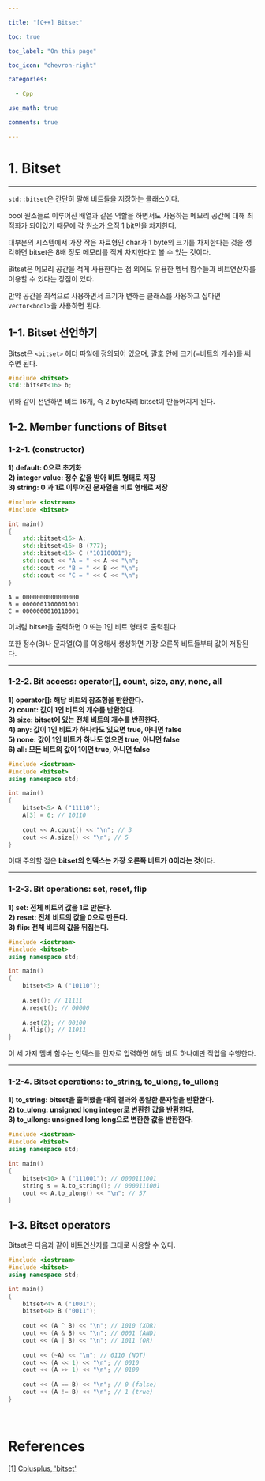 ```yaml
---

title: "[C++] Bitset"

toc: true

toc_label: "On this page"

toc_icon: "chevron-right"

categories:

  - Cpp

use_math: true

comments: true

---
```


# 1. Bitset

---

`std::bitset`은 간단히 말해 비트들을 저장하는 클래스이다.

bool 원소들로 이루어진 배열과 같은 역할을 하면서도 사용하는 메모리 공간에 대해 최적화가 되어있기 때문에 각 원소가 오직 1 bit만을 차지한다.

대부분의 시스템에서 가장 작은 자료형인 char가 1 byte의 크기를 차지한다는 것을 생각하면 bitset은 8배 정도 메모리를 적게 차지한다고 볼 수 있는 것이다.

Bitset은 메모리 공간을 적게 사용한다는 점 외에도 유용한 멤버 함수들과 비트연산자를 이용할 수 있다는 장점이 있다.

만약 공간을 최적으로 사용하면서 크기가 변하는 클래스를 사용하고 싶다면 `vector<bool>`을 사용하면 된다.

## 1-1. Bitset 선언하기

Bitset은 `<bitset>` 헤더 파일에 정의되어 있으며, 괄호 안에 크기(=비트의 개수)를 써주면 된다.

```cpp
#include <bitset>
std::bitset<16> b;
```

위와 같이 선언하면 비트 16개, 즉 2 byte짜리 bitset이 만들어지게 된다.

## 1-2. Member functions of Bitset

### 1-2-1. (constructor)

**1) default: 0으로 초기화**  
**2) integer value: 정수 값을 받아 비트 형태로 저장**  
**3) string: 0 과 1로 이루어진 문자열을 비트 형태로 저장**

```cpp
#include <iostream>
#include <bitset>

int main()
{
    std::bitset<16> A;
    std::bitset<16> B (777);
    std::bitset<16> C ("10110001");
    std::cout << "A = " << A << "\n";
    std::cout << "B = " << B << "\n";
    std::cout << "C = " << C << "\n";
}
```

```
A = 0000000000000000
B = 0000001100001001
C = 0000000010110001
```

이처럼 bitset을 출력하면 0 또는 1인 비트 형태로 출력된다.

또한 정수(B)나 문자열(C)를 이용해서 생성하면 가장 오른쪽 비트들부터 값이 저장된다.

---

### 1-2-2. Bit access: operator[], count, size, any, none, all

**1) operator[]: 해당 비트의 참조형을 반환한다.**  
**2) count: 값이 1인 비트의 개수를 반환한다.**  
**3) size: bitset에 있는 전체 비트의 개수를 반환한다.**  
**4) any: 값이 1인 비트가 하나라도 있으면 true, 아니면 false**  
**5) none: 값이 1인 비트가 하나도 없으면 true, 아니면 false**  
**6) all: 모든 비트의 값이 1이면 true, 아니면 false**

```cpp
#include <iostream>
#include <bitset>
using namespace std;

int main()
{
    bitset<5> A ("11110");
    A[3] = 0; // 10110
    
    cout << A.count() << "\n"; // 3
    cout << A.size() << "\n"; // 5
}
```

이때 주의할 점은 **bitset의 인덱스는 가장 오른쪽 비트가 0이라는 것**이다.

---

### 1-2-3. Bit operations: set, reset, flip

**1) set: 전체 비트의 값을 1로 만든다.**  
**2) reset: 전체 비트의 값을 0으로 만든다.**  
**3) flip: 전체 비트의 값을 뒤집는다.**

```cpp
#include <iostream>
#include <bitset>
using namespace std;

int main()
{
    bitset<5> A ("10110");
    
    A.set(); // 11111
    A.reset(); // 00000
    
    A.set(2); // 00100
    A.flip(); // 11011
}
```

이 세 가지 멤버 함수는 인덱스를 인자로 입력하면 해당 비트 하나에만 작업을 수행한다.

---

### 1-2-4. Bitset operations: to_string, to_ulong, to_ullong

**1) to_string: bitset을 출력했을 때의 결과와 동일한 문자열을 반환한다.**  
**2) to_ulong: unsigned long integer로 변환한 값을 반환한다.**  
**3) to_ullong: unsigned long long으로 변환한 값을 반환한다.**

```cpp
#include <iostream>
#include <bitset>
using namespace std;

int main()
{
    bitset<10> A ("111001"); // 0000111001
    string s = A.to_string(); // 0000111001
    cout << A.to_ulong() << "\n"; // 57
}
```

## 1-3. Bitset operators

Bitset은 다음과 같이 비트연산자를 그대로 사용할 수 있다.

```cpp
#include <iostream>
#include <bitset>
using namespace std;

int main()
{
    bitset<4> A ("1001");
    bitset<4> B ("0011");
    
    cout << (A ^ B) << "\n"; // 1010 (XOR)
    cout << (A & B) << "\n"; // 0001 (AND)
    cout << (A | B) << "\n"; // 1011 (OR)
    
    cout << (~A) << "\n"; // 0110 (NOT)
    cout << (A << 1) << "\n"; // 0010
    cout << (A >> 1) << "\n"; // 0100
    
    cout << (A == B) << "\n"; // 0 (false)
    cout << (A != B) << "\n"; // 1 (true)
}
```

<br/>

# References

[1] [Cplusplus, 'bitset'](https://www.cplusplus.com/reference/bitset/bitset/)  
